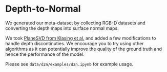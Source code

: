 # Depth-to-Normal

We generated our meta-dataset by collecting RGB-D datasets and converting the depth maps into surface normal maps.

We took [PlaneSVD from Klasing et al.](https://ieeexplore.ieee.org/document/5152493) and added a few modifications to handle depth discontinuties. We encourage you to try using other algorithms as it can potentially improve the quality of the ground truth and hence the performance of the model.

Please see `data/d2n/examples/d2n.ipynb` for example usage.

